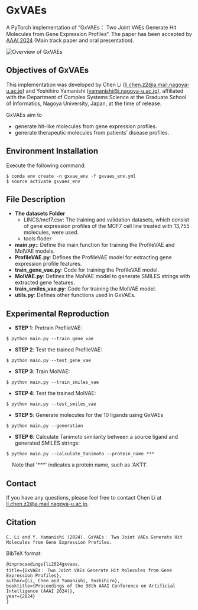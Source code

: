 # GxVAEs
A PyTorch implementation of “GxVAEs： Two Joint VAEs Generate Hit Molecules from Gene Expression Profiles“.
The paper has been accepted by [AAAI 2024](https://ojs.aaai.org/index.php/AAAI/article/view/29248) (Main track paper and oral presentation). 

![Overview of GxVAEs](https://github.com/naruto7283/GxVAEs/blob/main/overview.png)

## Objectives of GxVAEs
This implementation was developed by Chen Li (li.chen.z2@a.mail.nagoya-u.ac.jp) and Yoshihiro Yamanishi (yamanishi@i.nagoya-u.ac.jp), affiliated with the Department of Complex Systems Science at the Graduate School of Informatics, Nagoya University, Japan, at the time of release.

GxVAEs aim to
- generate hit-like molecules from gene expression profiles.
- generate therapeutic molecules from patients’ disease profiles.

## Environment Installation
Execute the following command:
```
$ conda env create -n gxvae_env -f gxvaes_env.yml
$ source activate gxvaes_env
```

## File Description

- **The datasets Folder**
    - LINCS/mcf7.csv: The training and validation datasets, which consist of gene expression profiles of the MCF7 cell line treated with 13,755 molecules, were used.
    - tools floder
- **main.py:**: Define the main function for training the ProfileVAE and MolVAE models.
- **ProfileVAE.py**: Defines the ProfileVAE model for extracting gene expression profile features.
- **train_gene_vae.py**: Code for training the ProfileVAE model.
- **MolVAE.py**: Defines the MolVAE model to generate SMILES strings with extracted gene features.
- **train_smiles_vae.py**: Code for training the MolVAE model.
- **utils.py**: Defines other functions used in GxVAEs.

## Experimental Reproduction

  - **STEP 1**: Pretrain ProfileVAE:
  ``` 
  $ python main.py --train_gene_vae
  ```
  - **STEP 2**: Test the trained ProfileVAE:
  ```
  $ python main.py --test_gene_vae
  ```
  - **STEP 3**: Train MolVAE:
  ```  
  $ python main.py --train_smiles_vae
  ```
  - **STEP 4**: Test the trained MolVAE:
  ```
  $ python main.py --test_smiles_vae
  ```
  - **STEP 5**: Generate molecules for the 10 ligands using GxVAEs
  ```
  $ python main.py --generation
  ```	
  - **STEP 6**: Calculate Tanimoto similarity between a source ligand and generated SMILES strings: 
  ```
  $ python main.py --calculate_tanimoto --protein_name ***
  ```
&nbsp;&nbsp;&nbsp;&nbsp;Note that '***' indicates a protein name, such as 'AKT1'.

## Contact
If you have any questions, please feel free to contact Chen Li at li.chen.z2@a.mail.nagoya-u.ac.jp.
  
## Citation
  ```
  C. Li and Y. Yamanishi (2024). GxVAEs： Two Joint VAEs Generate Hit Molecules from Gene Expression Profiles.
  ```
  
  BibTeX format:
  ```
  @inproceedings{li2024gxvaes,
  title={GxVAEs： Two Joint VAEs Generate Hit Molecules from Gene Expression Profiles},
  author={Li, Chen and Yamanishi, Yoshihiro},
  booktitle={Proceedings of the 38th AAAI Conference on Artificial Intelligence (AAAI 2024)},
  year={2024}
}
  ```
